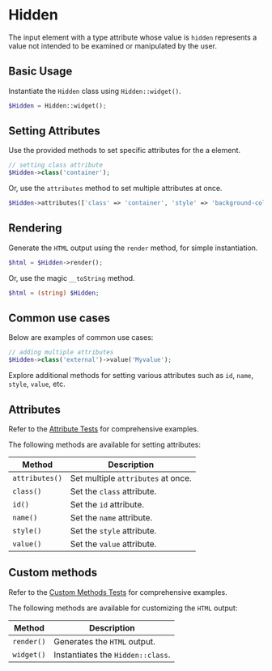 # Hidden

The input element with a type attribute whose value is `hidden` represents a value not intended to be examined or
manipulated by the user.

## Basic Usage

Instantiate the `Hidden` class using `Hidden::widget()`.

```php
$Hidden = Hidden::widget();
```

## Setting Attributes

Use the provided methods to set specific attributes for the a element.

```php
// setting class attribute
$Hidden->class('container');
```

Or, use the `attributes` method to set multiple attributes at once.

```php
$Hidden->attributes(['class' => 'container', 'style' => 'background-color: #eee;']);
```

## Rendering

Generate the `HTML` output using the `render` method, for simple instantiation. 

```php
$html = $Hidden->render();
```

Or, use the magic `__toString` method.

```php
$html = (string) $Hidden;
```

## Common use cases

Below are examples of common use cases:

```php
// adding multiple attributes
$Hidden->class('external')->value('Myvalue');
```

Explore additional methods for setting various attributes such as  `id`, `name`, `style`, `value`, etc.

## Attributes

Refer to the [Attribute Tests](https://github.com/php-forge/html/blob/main/tests/Input/Hidden/AttributeTest.php) for 
comprehensive examples.

The following methods are available for setting attributes:

| Method        | Description                                                                                          |
| ------------- | ---------------------------------------------------------------------------------------------------- |
| `attributes()`| Set multiple `attributes` at once.                                                                   |
| `class()`     | Set the `class` attribute.                                                                           |
| `id()`        | Set the `id` attribute.                                                                              |
| `name()`      | Set the `name` attribute.                                                                            |
| `style()`     | Set the `style` attribute.                                                                           |
| `value()`     | Set the `value` attribute.                                                                           |

## Custom methods

Refer to the [Custom Methods Tests](https://github.com/php-forge/html/blob/main/tests/Input/Hidden/CustomMethodTest.php)
for comprehensive examples.

The following methods are available for customizing the `HTML` output:

| Method    | Description                                                                                              |
| --------- | -------------------------------------------------------------------------------------------------------- |
| `render()`| Generates the `HTML` output.                                                                             |
| `widget()`| Instantiates the `Hidden::class`.                                                                        |
